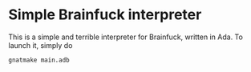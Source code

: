 # Simple Brainfuck interpreter
This is a simple and terrible interpreter for Brainfuck, written in Ada. To launch it, simply do

```
gnatmake main.adb
```